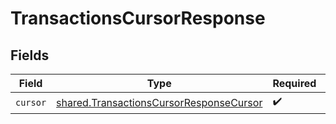 # TransactionsCursorResponse


## Fields

| Field                                                                                              | Type                                                                                               | Required                                                                                           | Description                                                                                        |
| -------------------------------------------------------------------------------------------------- | -------------------------------------------------------------------------------------------------- | -------------------------------------------------------------------------------------------------- | -------------------------------------------------------------------------------------------------- |
| `cursor`                                                                                           | [shared.TransactionsCursorResponseCursor](../../models/shared/transactionscursorresponsecursor.md) | :heavy_check_mark:                                                                                 | N/A                                                                                                |
